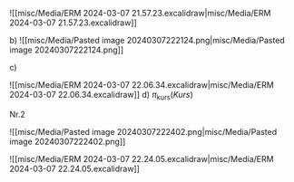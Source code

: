 ![[misc/Media/ERM 2024-03-07 21.57.23.excalidraw|misc/Media/ERM 2024-03-07 21.57.23.excalidraw]]

b) 
![[misc/Media/Pasted image 20240307222124.png|misc/Media/Pasted image 20240307222124.png]]

c)

![[misc/Media/ERM 2024-03-07 22.06.34.excalidraw|misc/Media/ERM 2024-03-07 22.06.34.excalidraw]]
d) 
$\pi_{\text{kurs}}(Kurs)$



Nr.2 

![[misc/Media/Pasted image 20240307222402.png|misc/Media/Pasted image 20240307222402.png]]

![[misc/Media/ERM 2024-03-07 22.24.05.excalidraw|misc/Media/ERM 2024-03-07 22.24.05.excalidraw]]

